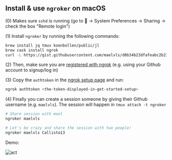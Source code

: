 ## Install & use `ngroker` on macOS

(0) Makes sure `sshd` is running (go to  → System Preferences → Sharing → check the box "Remote login")

(1) Install `ngroker` by running the following commands:

```sh
brew install jq tmux koenbollen/public/jl
brew cask install ngrok
curl -L https://gist.githubusercontent.com/maelvls/d0b34b23dfafeabc2b23b710e413f5ea/raw/5e7804cda14c89b12110e2303d6a200ba7eaea73/ngroker > /tmp/ngroker && install /tmp/ngroker /usr/local/bin
```

(2) Then, make sure you are [registered with ngrok](https://dashboard.ngrok.com/get-started/setup) (e.g. using your Github account to signup/log in)

(3) Copy the `authtoken` in the [ngrok setup page](https://dashboard.ngrok.com/get-started/setup) and run:

```sh
ngrok authtoken <the-token-displayed-in-get-started-setup>
```

(4) Finally you can create a session someone by giving their Github
username (e.g. `maelvls`). The session will happen in `tmux attach -t
ngroker`

```sh
# Share session with mael
ngroker maelvls

# Let's be crazy and share the session with two people!
ngroker maelvls Callisto13
```

Demo:

![act](https://user-images.githubusercontent.com/2195781/85836295-b05bb900-b796-11ea-9565-9099a3d4b018.gif)